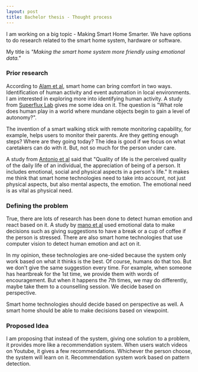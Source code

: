 ```yaml
---
layout: post
title: Bachelor thesis - Thought process
---
```


I am working on a big topic - Making Smart Home Smarter. We have options to do research related to the smart home system, hardware or software.

My title is _"Making the smart home system more friendly using emotional data."_

### Prior research

According to [Alam et al](https://doi.org/10.1109/TSMCC.2012.2189204), smart home can bring comfort in two ways. Identification of human activity and event automation in local environments. I am interested in exploring more into identifying human activity. A study from [Superflux Lab](https://superflux.in/index.php/work/uninvited-guests/#) gives me some idea on it. The question is "What role does human play in a world where mundane objects begin to gain a level of autonomy?".

The invention of a smart walking stick with remote monitoring capability, for example, helps users to monitor their parents. Are they getting enough steps? Where are they going today? The idea is good if we focus on what caretakers can do with it. But, not so much for the person under care.

A study from [Antonio et al](https://link.springer.com/chapter/10.1007/978-3-319-13105-4_50) said that "Quality of life is the perceived quality of the daily life of an individual, the appreciation of being of a person. It includes emotional, social and physical aspects in a person's life." It makes me think that smart home technologies need to take into account, not just physical aspects, but also mental aspects, the emotion. The emotional need is as vital as physical need.

### Defining the problem

True, there are lots of research has been done to detect human emotion and react based on it. A study by [mano et al](https://www.sciencedirect.com/science/article/pii/S0140366416300688?via%3Dihub) used emotional data to make decisions such as giving suggestions to have a break or a cup of coffee if the person is stressed. There are also smart home technologies that use computer vision to detect human emotion and act on it.

In my opinion, these technologies are one-sided because the system only work based on what it thinks is the best. Of course, humans do that too. But we don't give the same suggestion every time. For example, when someone has heartbreak for the 1st time, we provide them with words of encouragement. But when it happens the 7th times, we may do differently, maybe take them to a counselling session. We decide based on perspective. 

Smart home technologies should decide based on perspective as well. A smart home should be able to make decisions based on viewpoint.

### Proposed Idea

I am proposing that instead of the system, giving one solution to a problem, it provides more like a recommendation system. When users watch videos on Youtube, it gives a few recommendations. Whichever the person choose, the system will learn on it. Recommendation system work based on pattern detection.
